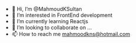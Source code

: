 - 👋 Hi, I’m @MahmoudKSultan
- 👀 I’m interested in FrontEnd development
- 🌱 I’m currently learning Reactjs
- 💞️ I’m looking to collaborate on ...
- 📫 How to reach me mahmoodkns@hotmail.com

<!---
MahmoudKSultan/MahmoudKSultan is a ✨ special ✨ repository because its `README.md` (this file) appears on your GitHub profile.
You can click the Preview link to take a look at your changes.
--->
